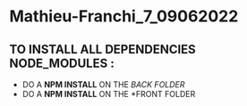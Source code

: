 # Mathieu-Franchi_7_09062022
## TO INSTALL ALL DEPENDENCIES NODE_MODULES :

+ DO A **NPM INSTALL** ON THE *BACK FOLDER*
+ DO A **NPM INSTALL** ON THE *FRONT FOLDER
